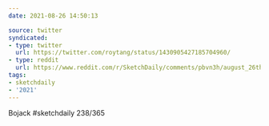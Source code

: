 ```yaml
---
date: 2021-08-26 14:50:13

source: twitter
syndicated:
- type: twitter
  url: https://twitter.com/roytang/status/1430905427185704960/
- type: reddit
  url: https://www.reddit.com/r/SketchDaily/comments/pbvn3h/august_26th_horses/hafinvz/
tags:
- sketchdaily
- '2021'
---
```


Bojack #sketchdaily 238/365 
